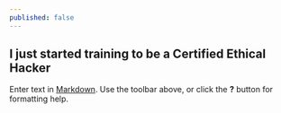 ```yaml
---
published: false
---
```

## I just started training to be a Certified Ethical Hacker

Enter text in [Markdown](http://daringfireball.net/projects/markdown/). Use the toolbar above, or click the **?** button for formatting help.
